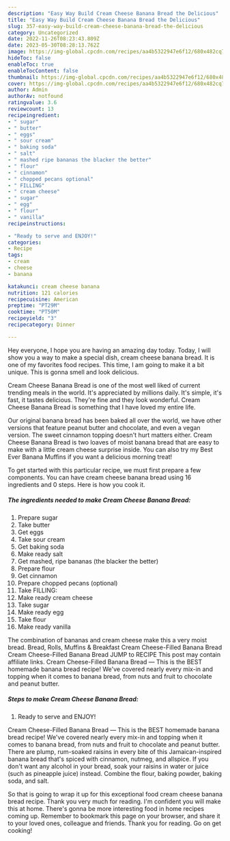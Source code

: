 ```yaml
---
description: "Easy Way Build Cream Cheese Banana Bread the Delicious"
title: "Easy Way Build Cream Cheese Banana Bread the Delicious"
slug: 357-easy-way-build-cream-cheese-banana-bread-the-delicious
category: Uncategorized
date: 2022-11-26T08:23:43.809Z
date: 2023-05-30T08:28:13.762Z
image: https://img-global.cpcdn.com/recipes/aa4b5322947e6f12/680x482cq70/cream-cheese-banana-bread-recipe-main-photo.jpg
hideToc: false
enableToc: true
enableTocContent: false
thumbnail: https://img-global.cpcdn.com/recipes/aa4b5322947e6f12/680x482cq70/cream-cheese-banana-bread-recipe-main-photo.jpg
cover: https://img-global.cpcdn.com/recipes/aa4b5322947e6f12/680x482cq70/cream-cheese-banana-bread-recipe-main-photo.jpg
author: Admin
authorAv: notfound
ratingvalue: 3.6
reviewcount: 13
recipeingredient:
- " sugar"
- " butter"
- " eggs"
- " sour cream"
- " baking soda"
- " salt"
- " mashed ripe bananas the blacker the better"
- " flour"
- " cinnamon"
- " chopped pecans optional"
- " FILLING"
- " cream cheese"
- " sugar"
- " egg"
- " flour"
- " vanilla"
recipeinstructions:

- "Ready to serve and ENJOY!"
categories:
- Recipe
tags:
- cream
- cheese
- banana

katakunci: cream cheese banana 
nutrition: 121 calories
recipecuisine: American
preptime: "PT29M"
cooktime: "PT50M"
recipeyield: "3"
recipecategory: Dinner

---
```



Hey everyone, I hope you are having an amazing day today. Today, I will show you a way to make a special dish, cream cheese banana bread. It is one of my favorites food recipes. This time, I am going to make it a bit unique. This is gonna smell and look delicious.

Cream Cheese Banana Bread is one of the most well liked of current trending meals in the world. It's appreciated by millions daily. It's simple, it's fast, it tastes delicious. They're fine and they look wonderful. Cream Cheese Banana Bread is something that I have loved my entire life.

Our original banana bread has been baked all over the world, we have other versions that feature peanut butter and chocolate, and even a vegan version. The sweet cinnamon topping doesn&#39;t hurt matters either. Cream Cheese Banana Bread is two loaves of moist banana bread that are easy to make with a little cream cheese surprise inside. You can also try my Best Ever Banana Muffins if you want a delicious morning treat!


To get started with this particular recipe, we must first prepare a few components. You can have cream cheese banana bread using 16 ingredients and 0 steps. Here is how you cook it.

<!--inarticleads1-->

##### The ingredients needed to make Cream Cheese Banana Bread:

1. Prepare  sugar
1. Take  butter
1. Get  eggs
1. Take  sour cream
1. Get  baking soda
1. Make ready  salt
1. Get  mashed, ripe bananas (the blacker the better)
1. Prepare  flour
1. Get  cinnamon
1. Prepare  chopped pecans (optional)
1. Take  FILLING:
1. Make ready  cream cheese
1. Take  sugar
1. Make ready  egg
1. Take  flour
1. Make ready  vanilla


The combination of bananas and cream cheese make this a very moist bread. Bread, Rolls, Muffins &amp; Breakfast Cream Cheese-Filled Banana Bread Cream Cheese-Filled Banana Bread JUMP to RECIPE This post may contain affiliate links. Cream Cheese-Filled Banana Bread — This is the BEST homemade banana bread recipe! We&#39;ve covered nearly every mix-in and topping when it comes to banana bread, from nuts and fruit to chocolate and peanut butter. 

<!--inarticleads2-->

##### Steps to make Cream Cheese Banana Bread:


1. Ready to serve and ENJOY!

Cream Cheese-Filled Banana Bread — This is the BEST homemade banana bread recipe! We&#39;ve covered nearly every mix-in and topping when it comes to banana bread, from nuts and fruit to chocolate and peanut butter. There are plump, rum-soaked raisins in every bite of this Jamaican-inspired banana bread that&#39;s spiced with cinnamon, nutmeg, and allspice. If you don&#39;t want any alcohol in your bread, soak your raisins in water or juice (such as pineapple juice) instead. Combine the flour, baking powder, baking soda, and salt. 

So that is going to wrap it up for this exceptional food cream cheese banana bread recipe. Thank you very much for reading. I'm confident you will make this at home. There's gonna be more interesting food in home recipes coming up. Remember to bookmark this page on your browser, and share it to your loved ones, colleague and friends. Thank you for reading. Go on get cooking!
